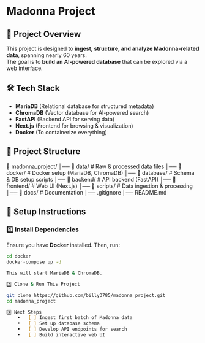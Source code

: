 # Madonna Project

## 📌 Project Overview
This project is designed to **ingest, structure, and analyze Madonna-related data**, spanning nearly 60 years.  
The goal is to **build an AI-powered database** that can be explored via a web interface.

## 🛠️ Tech Stack
- **MariaDB** (Relational database for structured metadata)
- **ChromaDB** (Vector database for AI-powered search)
- **FastAPI** (Backend API for serving data)
- **Next.js** (Frontend for browsing & visualization)
- **Docker** (To containerize everything)

## 📂 Project Structure
📂 madonna_project/
│── 📂 data/             # Raw & processed data files
│── 📂 docker/           # Docker setup (MariaDB, ChromaDB)
│── 📂 database/         # Schema & DB setup scripts
│── 📂 backend/          # API backend (FastAPI)
│── 📂 frontend/         # Web UI (Next.js)
│── 📂 scripts/          # Data ingestion & processing
│── 📂 docs/             # Documentation
│── .gitignore
│── README.md

## 🚀 Setup Instructions

### 1️⃣ Install Dependencies
Ensure you have **Docker** installed. Then, run:
```zsh
cd docker
docker-compose up -d

This will start MariaDB & ChromaDB.

2️⃣ Clone & Run This Project

git clone https://github.com/billy3785/madonna_project.git
cd madonna_project

3️⃣ Next Steps
	•	[ ] Ingest first batch of Madonna data
	•	[ ] Set up database schema
	•	[ ] Develop API endpoints for search
	•	[ ] Build interactive web UI

